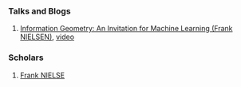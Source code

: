### Talks and Blogs

1. [Information Geometry: An Invitation for Machine Learning (Frank NIELSEN)](https://franknielsen.github.io/SlidesVideo/InvitationIG4ML-NeuripsMeetupJapan-14DEC2021.pdf), [video](https://www.youtube.com/watch?v=w6r_jsEBlgU)

### Scholars
1. [Frank NIELSE](https://franknielsen.github.io/IG/index.html)
